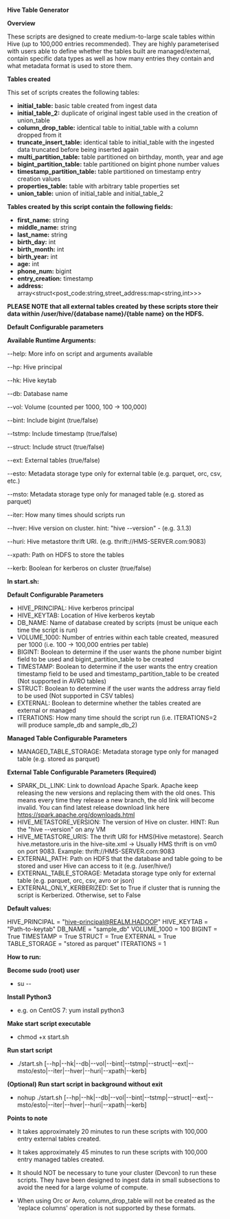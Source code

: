 **Hive Table Generator**

**Overview**

These scripts are designed to create medium-to-large scale tables within Hive (up to 100,000 entries recommended). They
are highly parameterised with users able to define whether the tables built are managed/external, contain specific data
types as well as how many entries they contain and what metadata format is used to store them.

**Tables created**

This set of scripts creates the following tables:

- **initial_table:** basic table created from ingest data
- **initial_table_2:** duplicate of original ingest table used in the creation of union_table
- **column_drop_table:** identical table to initial_table with a column dropped from it
- **truncate_insert_table:** identical table to initial_table with the ingested data truncated before being inserted
  again
- **multi_partition_table:** table partitioned on birthday, month, year and age
- **bigint_partition_table:** table partitioned on bigint phone number values
- **timestamp_partition_table:** table partitioned on timestamp entry creation values
- **properties_table:** table with arbitrary table properties set
- **union_table:** union of initial_table and initial_table_2

**Tables created by this script contain the following fields:**

- **first_name:** string
- **middle_name:** string
- **last_name:** string
- **birth_day:** int
- **birth_month:** int
- **birth_year:** int
- **age:** int
- **phone_num:** bigint
- **entry_creation:** timestamp
- **address:** array<struct<post_code:string,street_address:map<string,int>>>

**PLEASE NOTE that all external tables created by these scripts store their data within /user/hive/{database
name}/{table name} on the HDFS.**

**Default Configurable parameters**

**Available Runtime Arguments:**

--help: More info on script and arguments available

--hp: Hive principal

--hk: Hive keytab

--db: Database name

--vol: Volume (counted per 1000, 100 -> 100,000)

--bint: Include bigint (true/false)

--tstmp: Include timestamp (true/false)

--struct: Include struct (true/false)

--ext: External tables (true/false)

--esto: Metadata storage type only for external table (e.g. parquet, orc, csv, etc.)

--msto: Metadata storage type only for managed table (e.g. stored as parquet)

--iter: How many times should scripts run

--hver: Hive version on cluster. hint: "hive --version" - (e.g. 3.1.3)

--huri: Hive metastore thrift URI. (e.g. thrift://HMS-SERVER.com:9083)

--xpath: Path on HDFS to store the tables

--kerb: Boolean for kerberos on cluster (true/false)

**In start.sh:**

**Default Configurable Parameters**

- HIVE_PRINCIPAL: Hive kerberos principal
- HIVE_KEYTAB: Location of Hive kerberos keytab
- DB_NAME: Name of database created by scripts (must be unique each time the script is run)
- VOLUME_1000: Number of entries within each table created, measured per 1000 (i.e. 100 -> 100,000 entries per table)
- BIGINT: Boolean to determine if the user wants the phone number bigint field to be used and bigint_partition_table to
  be created
- TIMESTAMP: Boolean to determine if the user wants the entry creation timestamp field to be used and
  timestamp_partition_table to be created (Not supported in AVRO tables)
- STRUCT: Boolean to determine if the user wants the address array field to be used (Not supported in CSV tables)
- EXTERNAL: Boolean to determine whether the tables created are external or managed
- ITERATIONS: How many time should the script run (i.e. ITERATIONS=2 will produce sample_db and sample_db_2)

**Managed Table Configurable Parameters**

- MANAGED_TABLE_STORAGE: Metadata storage type only for managed table (e.g. stored as parquet)

**External Table Configurable Parameters (Required)**

- SPARK_DL_LINK: Link to download Apache Spark. Apache keep releasing the new versions and replacing them with the old
  ones. This means every time they release a new branch, the old link will become invalid. You can find latest release
  download link here https://spark.apache.org/downloads.html
- HIVE_METASTORE_VERSION: The version of Hive on cluster. HINT: Run the "hive --version" on any VM
- HIVE_METASTORE_URIS: The thrift URI for HMS(Hive metastore). Search hive.metastore.uris in the hive-site.xml ->
  Usually HMS thrift is on vm0 on port 9083. Example: thrift://HMS-SERVER.com:9083
- EXTERNAL_PATH: Path on HDFS that the database and table going to be stored and user Hive can access to it (e.g.
  /user/hive/)
- EXTERNAL_TABLE_STORAGE: Metadata storage type only for external table (e.g. parquet, orc, csv, avro or json)
- EXTERNAL_ONLY_KERBERIZED: Set to True if cluster that is running the script is Kerberized. Otherwise, set to False

**Default values:**

HIVE_PRINCIPAL = "hive-principal@REALM.HADOOP"
HIVE_KEYTAB = "Path-to-keytab"
DB_NAME = "sample_db"
VOLUME_1000 = 100
BIGINT = True
TIMESTAMP = True
STRUCT = True
EXTERNAL = True
TABLE_STORAGE = "stored as parquet"
ITERATIONS = 1

**How to run:**

**Become sudo (root) user**

- su --

**Install Python3**

- e.g. on CentOS 7: yum install python3

**Make start script executable**

- chmod +x start.sh

**Run start script**

- ./start.sh [--hp|--hk|--db|--vol|--bint|--tstmp|--struct|--ext|--msto/esto|--iter|--hver|--huri|--xpath|--kerb]

**(Optional) Run start script in background without exit**

- nohup ./start.sh [--hp|--hk|--db|--vol|--bint|--tstmp|--struct|--ext|--msto/esto|--iter|--hver|--huri|--xpath|--kerb]

**Points to note**

- It takes approximately 20 minutes to run these scripts with 100,000 entry external tables created.

- It takes approximately 45 minutes to run these scripts with 100,000 entry managed tables created.

- It should NOT be necessary to tune your cluster (Devcon) to run these scripts. They have been designed to ingest data
  in small subsections to avoid the need for a large volume of compute.

- When using Orc or Avro, column_drop_table will not be created as the 'replace columns' operation is not supported by
  these formats.
